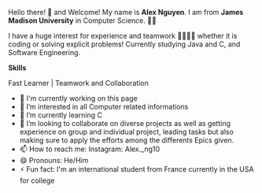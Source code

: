 Hello there! 👋 and Welcome! 
My name is **Alex Nguyen**. I am from **James Madison University** in Computer Science. 🧑‍💻

I have a huge interest for experience and teamwork 🫱🏻‍🫲🏻 whether it is coding or solving explicit problems! Currently studying Java and C, and Software Engineering. 

**Skills**

Fast Learner | Teamwork and Collaboration

- 👋 I'm currently working on this page
- 👀 I’m interested in all Computer related informations
- 🌱 I’m currently learning C
- 💞️ I’m looking to collaborate on diverse projects as well as getting experience on group and individual project, leading tasks but also making sure to apply the efforts among the differents Epics given.
- 📫 How to reach me: Instagram: Alex._ng10
- 😄 Pronouns: He/Him
- ⚡ Fun fact: I'm an international student from France currently in the USA for college

<!---
Alex-Ng10/Alex-Ng10 is a ✨ special ✨ repository because its `README.md` (this file) appears on your GitHub profile.
You can click the Preview link to take a look at your changes.
--->
